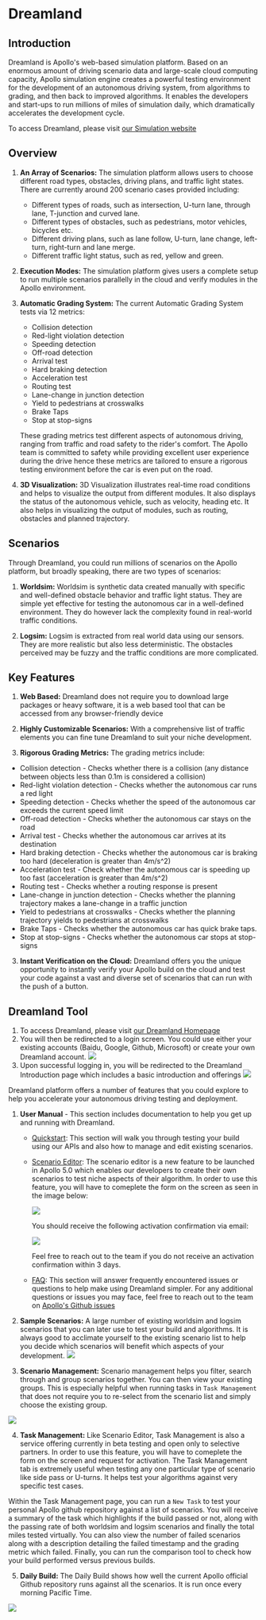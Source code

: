 # Dreamland

## Introduction
Dreamland is Apollo's web-based simulation platform. Based on an enormous amount of driving scenario data and large-scale cloud computing capacity, Apollo simulation engine creates a powerful testing environment for the development of an autonomous driving system, from algorithms to grading, and then back to improved algorithms. It enables the developers and start-ups to run millions of miles of simulation daily, which dramatically accelerates the development cycle.

To access Dreamland, please visit [our Simulation website](http://apollo.auto/platform/simulation.html)

## Overview

1. **An Array of Scenarios:**
The simulation platform allows users to choose different road types, obstacles, driving plans, and traffic light states. There are currently around 200 scenario cases provided including:
    - Different types of roads, such as intersection, U-turn lane, through lane, T-junction and curved lane.
    - Different types of obstacles, such as pedestrians, motor vehicles, bicycles etc.
    - Different driving plans, such as lane follow, U-turn, lane change, left-turn, right-turn and lane merge.
    - Different traffic light status, such as red, yellow and green.


2. **Execution Modes:**
The simulation platform gives users a complete setup to run multiple scenarios parallelly in the cloud and verify modules in the Apollo environment.

3. **Automatic Grading System:**
The current Automatic Grading System tests via 12 metrics: 
    - Collision detection
    - Red-light violation detection
    - Speeding detection
    - Off-road detection
    - Arrival test
    - Hard braking detection
    - Acceleration test
    - Routing test
    - Lane-change in junction detection
    - Yield to pedestrians at crosswalks
    - Brake Taps
    - Stop at stop-signs

    These grading metrics test different aspects of autonomous driving, ranging from traffic and road safety to the rider's comfort. The Apollo team is committed to safety while providing excellent user experience during the drive hence these metrics are tailored to ensure a rigorous testing environment before the car is even put on the road.

4. **3D Visualization:**
3D Visualization illustrates real-time road conditions and helps to visualize the output from different modules. It also displays the status of the autonomous vehicle, such as velocity, heading etc. It also helps in visualizing the output of modules, such as routing, obstacles and planned trajectory.


## Scenarios
Through Dreamland, you could run millions of scenarios on the Apollo platform, but broadly speaking, there are two types of scenarios:

1. **Worldsim:**
Worldsim is synthetic data created manually with specific and well-defined obstacle behavior and traffic light status. They are simple yet effective for testing the autonomous car in a well-defined environment. They do however lack the complexity found in real-world traffic conditions. 

2. **Logsim:**
Logsim is extracted from real world data using our sensors. They are more realistic but also less deterministic. The obstacles perceived may be fuzzy and the traffic conditions are more complicated.

## Key Features

1. **Web Based:** Dreamland does not require you to download large packages or heavy software, it is a web based tool that can be accessed from any browser-friendly device
2. **Highly Customizable Scenarios:** With a comprehensive list of traffic elements you can fine tune Dreamland to suit your niche development. 

3. **Rigorous Grading Metrics:** The grading metrics include:
- Collision detection - Checks whether there is a collision (any distance between objects less than 0.1m is considered a collision)
- Red-light violation detection - Checks whether the autonomous car runs a red light
- Speeding detection - Checks whether the speed of the autonomous car exceeds the current speed limit
- Off-road detection - Checks whether the autonomous car stays on the road
- Arrival test - Checks whether the autonomous car arrives at its destination
- Hard braking detection - Checks whether the autonomous car is braking too hard (deceleration is greater than 4m/s^2)
- Acceleration test - Check whether the autonomous car is speeding up too fast (acceleration is greater than 4m/s^2)
- Routing test - Checks whether a routing response is present
- Lane-change in junction detection - Checks whether the planning trajectory makes a lane-change in a traffic junction
- Yield to pedestrians at crosswalks - Checks whether the planning trajectory yields to pedestrians at crosswalks
- Brake Taps - Checks whether the autonomous car has quick brake taps.
- Stop at stop-signs - Checks whether the autonomous car stops at stop-signs

3. **Instant Verification on the Cloud:** Dreamland offers you the unique opportunity to instantly verify your Apollo build on the cloud and test your code against a vast and diverse set of scenarios that can run with the push of a button.

## Dreamland Tool

1. To access Dreamland, please visit [our Dreamland Homepage](https://azure.apollo.auto/)
2. You will then be redirected to a login screen. You could use either your existing accounts (Baidu, Google, Github, Microsoft) or create your own Dreamland account.
![](images/Dreamland_login.png)
3. Upon successful logging in, you will be redirected to the Dreamland Introduction page which includes a basic introduction and offerings
![](images/Dreamland_home.png)

Dreamland platform offers a number of features that you could explore to help you accelerate your autonomous driving testing and deployment. 
1. **User Manual** - This section includes documentation to help you get up and running with Dreamland. 
    - [Quickstart](https://azure.apollo.auto/user-manual/quick-start): This section will walk you through testing your build using our APIs and also how to manage and edit existing scenarios.
    - [Scenario Editor](): The scenario editor is a new feature to be launched in Apollo 5.0 which enables our developers to create their own scenarios to test niche aspects of their algorithm. In order to use this feature, you will have to comeplete the form on the screen as seen in the image below:

        ![](images/form.png)

    

        You should receive the following activation confirmation via email:

        ![](images/email.png)

        Feel free to reach out to the team if you do not receive an activation confirmation within 3 days.

    - [FAQ](https://azure.apollo.auto/user-manual/faq):
    This section will answer frequently encountered issues or questions to help make using Dreamland simpler. For any additional questions or issues you may face, feel free to reach out to the team on [Apollo's Github issues](https://github.com/ApolloAuto/apollo/issues)

2. **Sample Scenarios:** A large number of existing worldsim and logsim scenarios that you can later use to test your build and algorithms. It is always good to acclimate yourself to the existing scenario list to help you decide which scenarios will benefit which aspects of your development.
![](images/Dreamland_sample.png)

3. **Scenario Management:** Scenario management helps you filter, search through and group scenarios together. You can then view your existing groups. This is especially helpful when running tasks in `Task Management` that does not require you to re-select from the scenario list and simply choose the existing group.

![](images/Dreamland_sm.png)

4. **Task Management:** Like Scenario Editor, Task Management is also a service offering currently in beta testing and open only to selective partners. In order to use this feature, you will have to comeplete the form on the screen and request for activation.
The Task Management tab is extremely useful when testing any one particular type of scenario like side pass or U-turns. It helps test your algorithms against very specific test cases.

Within the Task Management page, you can run a `New Task` to test your personal Apollo github repository against a list of scenarios. You will receive a summary of the task which highlights if the build passed or not, along with the passing rate of both worldsim and logsim scenarios and finally the total miles tested virtually. You can also view the number of failed scenarios along with a description detailing the failed timestamp and the grading metric which failed. Finally, you can run the comparison tool to check how your build performed versus previous builds. 

5. **Daily Build:** The Daily Build shows how well the current Apollo official Github repository runs against all the scenarios. It is run once every morning Pacific Time.

![](images/Dreamland_build_1.png)


